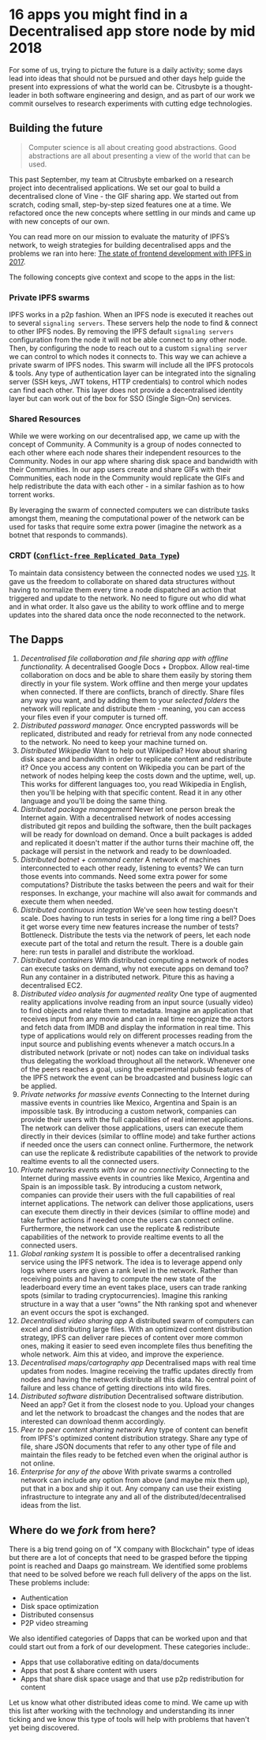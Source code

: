 # 16 apps you might find in a Decentralised app store node by mid 2018

For some of us, trying to picture the future is a daily activity; some days lead into ideas that should not be pursued and other days help guide the present into expressions of what the world can be. Citrusbyte is a thought-leader in both software engineering and design, and as part of our work we commit ourselves to research experiments with cutting edge technologies.


## Building the future

> Computer science is all about creating good abstractions. Good abstractions are all about presenting a view of the world that can be used.

This past September, my team at Citrusbyte embarked on a research project into decentralised applications. We set our goal to build a decentralised clone of Vine - the GIF sharing app. We started out from scratch, coding small, step-by-step sized features one at a time. We refactored once the new concepts where settling in our minds and came up with new concepts of our own.

You can read more on our mission to evaluate the maturity of IPFS’s network, to weigh strategies for building decentralised apps and the problems we ran into here: [The state of frontend development with IPFS in 2017](http://bits.citrusbyte.com/the-state-of-frontend-development-with-IPFS-in-2017/).

The following concepts give context and scope to the apps in the list:

### Private IPFS swarms

IPFS works in a p2p fashion. When an IPFS node is executed it reaches out to several `signaling servers`. These servers help the node to find & connect to other IPFS nodes. By removing the IPFS default `signaling servers` configuration from the node it will not be able connect to any other node. Then, by configuring the node to reach out to a custom `signaling server` we can control to which nodes it connects to. This way we can achieve a private swarm of IPFS nodes. This swarm will include all the IPFS protocols & tools. Any type of authentication layer can be integrated into the signaling server (SSH keys, JWT tokens, HTTP credentials) to control which nodes can find each other. This layer does not provide a decentralised identity layer but can work out of the box for SSO (Single Sign-On) services.


### Shared Resources

While we were working on our decentralised app, we came up with the concept of Community. A Community is a group of nodes connected to each other where each node shares their independent resources to the Community. Nodes in our app where sharing disk space and bandwidth with their Communities. In our app users create and share GIFs with their Communities, each node in the Community would replicate the GIFs and help redistribute the data with each other - in a similar fashion as to how torrent works.

By leveraging the swarm of connected computers we can distribute tasks amongst them, meaning the computational power of the network can be used for tasks that require some extra power (imagine the network as a botnet that responds to commands).


### CRDT ([`Conflict-free Replicated Data Type`](https://en.wikipedia.org/wiki/Conflict-free_replicated_data_type))

To maintain data consistency between the connected nodes we used [`YJS`](https://github.com/y-js/yjs). It gave us the freedom to collaborate on shared data structures without having to normalize them every time a node dispatched an action that triggered and update to the network. No need to figure out who did what and in what order. It also gave us the ability to work offline and to merge updates into the shared data once the node reconnected to the network.


## The Dapps

1. *Decentralised file collaboration and file sharing app with offline functionality.* A decentralised Google Docs + Dropbox. Allow real-time collaboration on docs and be able to share them easily by storing them directly in your file system. Work offline and then merge your updates when connected. If there are conflicts, branch of directly. Share files any way you want, and by adding them to your _selected folders_ the network will replicate and distribute them - meaning, you can access your files even if your computer is turned off.
2. *Distributed password manager.* Once encrypted passwords will be replicated, distributed and ready for retrieval from any node connected to the network. No need to keep your machine turned on.
3. *Distributed Wikipedia* Want to help out Wikipedia? How about sharing disk space and bandwidth in order to replicate content and redistribute it? Once you access any content on Wikipedia you can be part of the network of nodes helping keep the costs down and the uptime, well, up. This works for different languages too, you read Wikipedia in English, then you'll be helping with that specific content. Read it in any other language and you'll be doing the same thing.
4. *Distributed package management* Never let one person break the Internet again. With a decentralised network of nodes accessing distributed git repos and building the software, then the built packages will be ready for download on demand. Once a built packages is added and replicated it doesn't matter if the author turns their machine off, the package will persist in the network and ready to be downloaded.
5. *Distributed botnet + command center* A network of machines interconnected to each other ready, listening to events? We can turn those events into commands. Need some extra power for some computations? Distribute the tasks between the peers and wait for their responses. In exchange, your machine will also await for commands and execute them when needed.
6. *Distributed continuous integration* We've seen how testing doesn't scale. Does having to run tests in series for a long time ring a bell? Does it get worse every time new features increase the number of tests? Bottleneck. Distribute the tests via the network of peers, let each node execute part of the total and return the result. There is a double gain here: run tests in parallel and distribute the workload.
7. *Distributed containers* With distributed computing a network of nodes can execute tasks on demand, why not execute apps on demand too? Run any container in a distributed network. Piture this as having a decentralised EC2.
8. *Distributed video analysis for augmented reality* One type of augmented reality applications involve reading from an input source (usually video) to find objects and relate them to metadata. Imagine an application that receives input from any movie and can in real time recognize the actors and fetch data from IMDB and display the information in real time. This type of applications would rely on different processes reading from the input source and publishing events whenever a match occurs.In a distributed network (private or not) nodes can take on individual tasks thus delegating the workload throughout all the network. Whenever one of the peers reaches a goal, using the experimental pubsub features of the IPFS network the event can be broadcasted and business logic can be applied.
9. *Private networks for massive events* Connecting to the Internet during massive events in countries like Mexico, Argentina and Spain is an impossible task. By introducing a custom network, companies can provide their users with the full capabilities of real internet applications. The network can deliver those applications, users can execute them directly in their devices (similar to offline mode) and take further actions if needed once the users can connect online. Furthermore, the network can use the replicate & redistribute capabilities of the network to provide realtime events to all the connected users.
10. *Private networks events with low or no connectivity* Connecting to the Internet during massive events in countries like Mexico, Argentina and Spain is an impossible task. By introducing a custom network, companies can provide their users with the full capabilities of real internet applications. The network can deliver those applications, users can execute them directly in their devices (similar to offline mode) and take further actions if needed once the users can connect online. Furthermore, the network can use the replicate & redistribute capabilities of the network to provide realtime events to all the connected users.
11. *Global ranking system* It is possible to offer a decentralised ranking service using the IPFS network. The idea is to leverage append only logs where users are given a rank level in the network.
Rather than receiving points and having to compute the new state of the leaderboard every time an event takes place, users can trade ranking spots (similar to trading cryptocurrencies). Imagine this ranking structure in a way that a user “owns” the Nth ranking spot and whenever an event occurs the spot is exchanged.
12. *Decentralised video sharing app* A distributed swarm of computers can excel and distributing large files. With an optimized content distribution strategy, IPFS can deliver rare pieces of content over more common ones, making it easier to seed even incomplete files thus benefiting the whole network. Aim this at video, and improve the experience.
13. *Decentralised maps/cartography app* Decentralised maps with real time updates from nodes. Imagine receiving the traffic updates directly from nodes and having the network distribute all this data. No central point of failure and less chance of getting directions into wild fires.
14. *Distributed software distribution* Decentralised software distribution. Need an app? Get it from the closest node to you. Upload your changes and let the network to broadcast the changes and the nodes that are interested can download thenm accordingly.
15. *Peer to peer content sharing network* Any type of content can benefit from IPFS's optimized content distribution strategy. Share any type of file, share JSON documents that refer to any other type of file and maintain the files ready to be fetched even when the original author is not online.
16. *Enterprise for any of the above* With private swarms a controlled network can include any option from above (and maybe mix them up), put that in a box and ship it out. Any company can use their existing infrastructure to integrate any and all of the distributed/decentralised ideas from the list.

## Where do we _fork_ from here?

There is a big trend going on of "X company with Blockchain" type of ideas but there are a lot of concepts that need to be grasped before the tipping point is reached and Daaps go mainstream. We identified some problems that need to be solved before we reach full delivery of the apps on the list. These problems include:

- Authentication
- Disk space optimization
- Distributed consensus
- P2P video streaming

We also identified categories of Dapps that can be worked upon and that could start out from a fork of our development. These categories include:.

- Apps that use collaborative editing on data/documents
- Apps that post & share content with users
- Apps that share disk space usage and that use p2p redistribution for content

Let us know what other distributed ideas come to mind. We came up with this list after working with the technology and understanding its inner ticking and we know this type of tools will help with problems that haven't yet being discovered.
